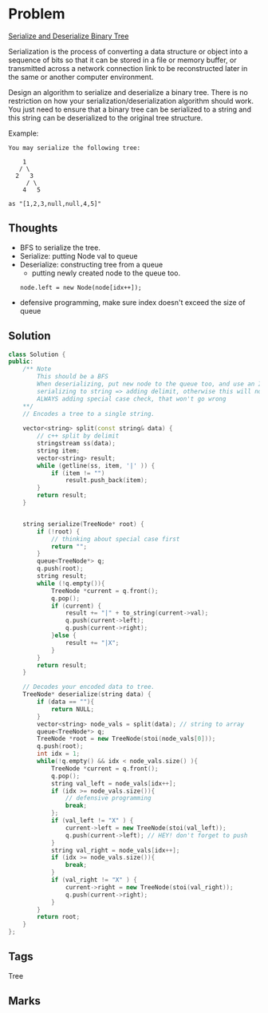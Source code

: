 # Problem
[Serialize and Deserialize Binary Tree](https://leetcode.com/problems/serialize-and-deserialize-binary-tree)

Serialization is the process of converting a data structure or object into a sequence of bits so that it can be stored in a file or memory buffer, or transmitted across a network connection link to be reconstructed later in the same or another computer environment.

Design an algorithm to serialize and deserialize a binary tree. There is no restriction on how your serialization/deserialization algorithm should work. You just need to ensure that a binary tree can be serialized to a string and this string can be deserialized to the original tree structure.

Example: 
```
You may serialize the following tree:

    1
   / \
  2   3
     / \
    4   5

as "[1,2,3,null,null,4,5]"
```

## Thoughts
- BFS to serialize the tree. 
- Serialize: putting Node val to queue 
- Deserialize: constructing tree from a queue 
  - putting newly created node to the queue too. 
  ```
  node.left = new Node(node[idx++]);
  ```
- defensive programming, make sure index doesn't exceed the size of queue 

## Solution
```cpp
class Solution {
public:
    /** Note
        This should be a BFS
        When deserializing, put new node to the queue too, and use an INDEX to track node value
        serializing to string => adding delimit, otherwise this will not work
        ALWAYS adding special case check, that won't go wrong 
    **/
    // Encodes a tree to a single string.
    
    vector<string> split(const string& data) {
        // c++ split by delimit 
        stringstream ss(data);
        string item;
        vector<string> result;
        while (getline(ss, item, '|' )) {
            if (item != "")
                result.push_back(item);
        }
        return result;
    }


    string serialize(TreeNode* root) {
        if (!root) {
            // thinking about special case first 
            return "";
        }
        queue<TreeNode*> q;
        q.push(root);
        string result;
        while (!q.empty()){
            TreeNode *current = q.front();
            q.pop();
            if (current) {
                result += "|" + to_string(current->val);
                q.push(current->left);
                q.push(current->right);
            }else {
                result += "|X";
            }
        }
        return result;
    }

    // Decodes your encoded data to tree.
    TreeNode* deserialize(string data) {
        if (data == ""){
            return NULL;
        }
        vector<string> node_vals = split(data); // string to array
        queue<TreeNode*> q;
        TreeNode *root = new TreeNode(stoi(node_vals[0]));
        q.push(root);
        int idx = 1;
        while(!q.empty() && idx < node_vals.size() ){
            TreeNode *current = q.front();
            q.pop();
            string val_left = node_vals[idx++];
            if (idx >= node_vals.size()){
                // defensive programming
                break;
            };
            if (val_left != "X" ) {
                current->left = new TreeNode(stoi(val_left));
                q.push(current->left); // HEY! don't forget to push 
            }
            string val_right = node_vals[idx++];
            if (idx >= node_vals.size()){
                break;
            }
            if (val_right != "X" ) {
                current->right = new TreeNode(stoi(val_right));
                q.push(current->right);
            }
        }
        return root;
    }
};
```

## Tags
Tree
## Marks
[comment]: <timestamp:2019-06-20>
